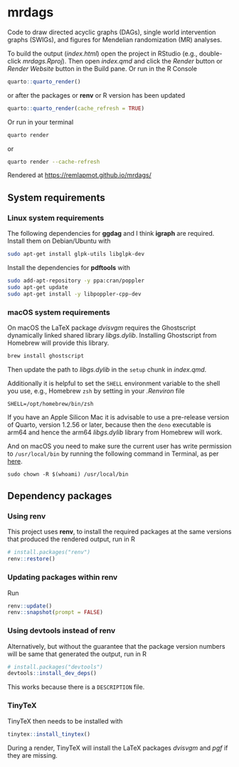# mrdags

Code to draw directed acyclic graphs (DAGs), single world intervention graphs (SWIGs), and figures for Mendelian randomization (MR) analyses.

To build the output (*index.html*) open the project in RStudio (e.g., double-click *mrdags.Rproj*). Then open *index.qmd* and click the *Render* button or *Render Website* button in the Build pane. Or run in the R Console
```r
quarto::quarto_render()
```

or after the packages or **renv** or R version has been updated
```r
quarto::quarto_render(cache_refresh = TRUE)
```

Or run in your terminal
```bash
quarto render
```

or

```bash
quarto render --cache-refresh
```

Rendered at https://remlapmot.github.io/mrdags/

## System requirements

### Linux system requirements

The following dependencies for **ggdag** and I think **igraph** are required. Install them on Debian/Ubuntu with  
```bash
sudo apt-get install glpk-utils libglpk-dev
```

Install the dependencies for **pdftools** with
```bash
sudo add-apt-repository -y ppa:cran/poppler
sudo apt-get update
sudo apt-get install -y libpoppler-cpp-dev
```

### macOS system requirements

On macOS the LaTeX package *dvisvgm* requires the Ghostscript dynamically linked shared library *libgs.dylib*.
Installing Ghostscript from Homebrew will provide this library.
```bash
brew install ghostscript
```

Then update the path to *libgs.dylib* in the `setup` chunk in *index.qmd*.

Additionally it is helpful to set the `SHELL` environment variable to the shell you use, e.g., Homebrew `zsh` by setting in your *.Renviron* file
```
SHELL=/opt/homebrew/bin/zsh
```

If you have an Apple Silicon Mac it is advisable to use a pre-release version of Quarto, version 1.2.56 or later, because then the `deno` executable is arm64 and hence the arm64 *libgs.dylib* library from Homebrew will work.

And on macOS you need to make sure the current user has write permission to `/usr/local/bin` by running the following command in Terminal, as per [here](https://yihui.org/tinytex/#installation).
```
sudo chown -R $(whoami) /usr/local/bin
```

## Dependency packages

### Using renv

This project uses **renv**, to install the required packages at the same versions that produced the rendered output, run in R
```r
# install.packages("renv")
renv::restore()
```

### Updating packages within renv

Run
```r
renv::update()
renv::snapshot(prompt = FALSE)
```

### Using devtools instead of renv

Alternatively, but without the guarantee that the package version numbers will be same that generated the output, run in R
```r
# install.packages("devtools")
devtools::install_dev_deps()
```
This works because there is a `DESCRIPTION` file.

### TinyTeX

TinyTeX then needs to be installed with
```r
tinytex::install_tinytex()
```

During a render, TinyTeX will install the LaTeX packages *dvisvgm* and *pgf* if they are missing.
